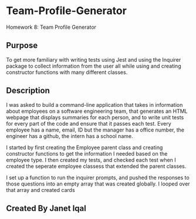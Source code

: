 # Team-Profile-Generator
Homework 8: Team Profile Generator 
## Purpose
To get more familiary with writing tests using Jest and using the Inquirer package to collect information from the user all while using and creating constructor functions with many different classes.
## Description
I was asked to build a command-line application that takes in information about employees on a software engineering team, that generates an HTML webpage that displays summaries for each person, and to write unit tests for every part of the code and ensure that it passes each test. Every employee has a name, email, ID but the manager has a office number, the engineer has a github, the intern has a school name.

I started by first creating the Employee parent class and creating constructor functions to get the information I needed based on the employee type. I then created my tests, and checked each test when I created the seperate employee classess that extended the parent classes. 

I set up a function to run the inquirer prompts, and pushed the responses to those questions into an empty array that was created globally. I looped over that array and created cards 
## Created By Janet Iqal
